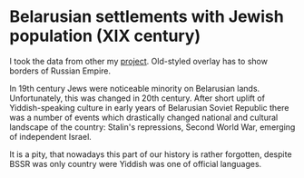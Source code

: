 # Belarusian settlements with Jewish population (XIX century)

I took the data from other my [project](https://helper.archonline.by). Old-styled overlay has to show borders of Russian Empire.

In 19th century Jews were noticeable minority on Belarusian lands. Unfortunately, this was changed in 20th century. After short uplift of Yiddish-speaking culture in early years of Belarusian Soviet Republic there was a number of events which drastically changed national and cultural landscape of the country: Stalin's repressions, Second World War, emerging of independent Israel. 

It is a pity, that nowadays this part of our history is rather forgotten, despite BSSR was only country were Yiddish was one of official languages.

